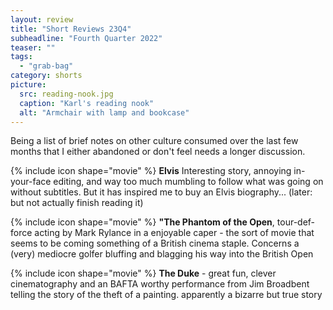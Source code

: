 ```yaml
---
layout: review
title: "Short Reviews 23Q4"
subheadline: "Fourth Quarter 2022"
teaser: ""
tags:
  - "grab-bag"
category: shorts
picture:
  src: reading-nook.jpg
  caption: "Karl's reading nook"
  alt: "Armchair with lamp and bookcase"
---
```


Being a list of brief notes on other culture consumed over the last few months that I either abandoned or don't feel needs a longer discussion.

{% include icon shape="movie" %} **Elvis** Interesting story, annoying in-your-face editing, and way too much mumbling to follow what was going on without
subtitles. But it has inspired me to buy an Elvis biography... (later: but not actually finish reading it)

{% include icon shape="movie" %} **"The Phantom of the Open**, tour-def-force acting by Mark Rylance in a enjoyable caper - the sort of movie that seems to be coming something of a British cinema staple. Concerns a
(very) mediocre golfer bluffing and blagging his way into the British Open

{% include icon shape="movie" %} **The Duke** - great fun, clever cinematography and an BAFTA worthy performance from Jim Broadbent telling the story of the theft of a painting. apparently a bizarre
but true story

